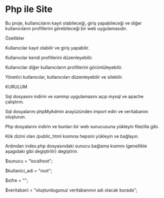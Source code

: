 # Php ile Site

Bu proje, kullanıcıların kayıt olabileceği, giriş yapabileceği ve diğer kullanıcıların profillerini görebileceği bir web uygulamasıdır.

Özellikler

Kullanıcılar kayıt olabilir ve giriş yapabilir.

Kullanıcılar kendi profillerini düzenleyebilir.

Kullanıcılar diğer kullanıcıların profillerini görüntüleyebilir.

Yönetici kullanıcılar, kullanıcıları düzenleyebilir ve silebilir.


KURULUM

Sql dosyasını indirin ve xammp uygulamasını açıp mysql ve apache çalıştırın.

Sql dosyalarını phpMyAdmin arayüzünden import edin ve veritabanını oluşturun.

Php dosyalarını indirin ve bunları bir web sunucusuna yükleyin filezilla gibi.

Kök dizini olan /public_html kısmına hepsini yükleyin ve bağlayın.

Ardından index.php dosyasındaki sunucu bağlama kısmını (genellikle aşagıdaki gibi degiştirilir) degiştirin.

$sunucu = "localhost";

$kullanici_adi = "root";

$sifre = "";

$veritabani = "oluşturdugunuz veritabanının adı olacak burada";

